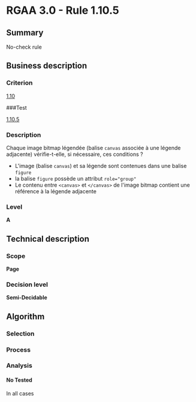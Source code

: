# RGAA 3.0 -  Rule 1.10.5

## Summary

No-check rule

## Business description

### Criterion

[1.10](http://references.modernisation.gouv.fr/referentiel-technique-0#crit-1-10)

###Test

[1.10.5](http://disic.github.io/rgaa_referentiel_en/RGAA3.0_Criteria_English_version_v1.html#test-1-10-5)

### Description

Chaque image bitmap l&eacute;gend&eacute;e (balise `canvas` associ&eacute;e &agrave; une l&eacute;gende adjacente) v&eacute;rifie-t-elle, si n&eacute;cessaire, ces conditions ? 
 
 * L'image (balise `canvas`) et sa l&eacute;gende sont contenues dans une balise `figure` 
 * la balise `figure` poss&egrave;de un attribut `role="group"` 
 * Le contenu entre `<canvas>` et `</canvas>` de l'image bitmap contient une r&eacute;f&eacute;rence &agrave; la l&eacute;gende adjacente 


### Level

**A**

## Technical description

### Scope

**Page**

### Decision level

**Semi-Decidable**

## Algorithm

### Selection

### Process

### Analysis

#### No Tested 

In all cases

